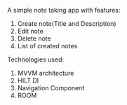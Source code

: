 A simple note taking app with features:
1. Create note(Title and Description)
2. Edit note
3. Delete note
4. List of created notes

Technologies used:

1. MVVM architecture
2. HILT DI
3. Navigation Component
4. ROOM